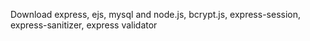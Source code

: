 Download express, ejs, mysql and node.js, bcrypt.js, express-session, express-sanitizer, express validator